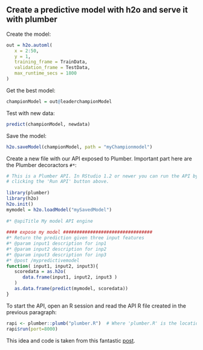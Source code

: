 ## Create a predictive model with h2o and serve it with plumber

Create the model:
```R
out = h2o.automl(
   x = 2:50, 
   y = 1,
   training_frame = TrainData, 
   validation_frame = TestData, 
   max_runtime_secs = 1800
)
```

Get the best model:
```R
championModel = out@leaderchampionModel
```

Test with new data:
```R
predict(championModel, newdata)
```

Save the model:
```R
h2o.saveModel(championModel, path = "myChampionmodel")
```

Create a new file with our API exposed to Plumber. Important part here are the Plumber decoractors `#*`:
```R
# This is a Plumber API. In RStudio 1.2 or newer you can run the API by
# clicking the 'Run API' button above.
 
library(plumber)
library(h2o)
h2o.init()
mymodel = h2o.loadModel("mySavedModel")
 
#* @apiTitle My model API engine
 
#### expose my model #################################
#* Return the prediction given three input features
#* @param input1 description for inp1
#* @param input2 description for inp2
#* @param input3 description for inp3
#* @post /mypredictivemodel
function( input1, input2, input3){
   scoredata = as.h2o(
      data.frame(input1, input2, input3 )
   )
   as.data.frame(predict(mymodel, scoredata))
}
```

To start the API, open an R session and read the API R file created in the previous paragraph:
```R
rapi <- plumber::plumb("plumber.R")  # Where 'plumber.R' is the location of the code file shown above 
rapi$run(port=8000)
```

This idea and code is taken from this fantastic [post](https://longhowlam.wordpress.com/2019/02/07/are-you-leaking-h2o-call-plumber/).
